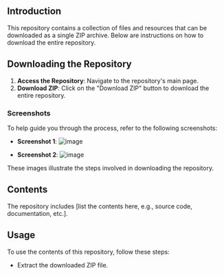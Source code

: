 ## Introduction
This repository contains a collection of files and resources that can be downloaded as a single ZIP archive. Below are instructions on how to download the entire repository.

## Downloading the Repository

1. **Access the Repository**: Navigate to the repository's main page.
2. **Download ZIP**: Click on the "Download ZIP" button to download the entire repository.

### Screenshots

To help guide you through the process, refer to the following screenshots:

- **Screenshot 1**: ![image](https://github.com/user-attachments/assets/4d814d91-1d04-4f39-b14b-85dbda955e19)

- **Screenshot 2**: ![image](https://github.com/user-attachments/assets/46316cd7-f2b5-4f41-aeff-3d53f1b88287)


These images illustrate the steps involved in downloading the repository.

## Contents
The repository includes [list the contents here, e.g., source code, documentation, etc.].

## Usage
To use the contents of this repository, follow these steps:
- Extract the downloaded ZIP file.
